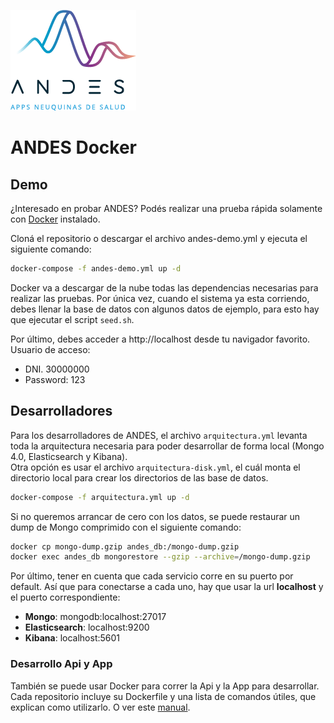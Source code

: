 ![ANDES](https://github.com/andes/andes.github.io/raw/master/images/logo.png)

# ANDES Docker

## Demo

¿Interesado en probar ANDES? Podés realizar una prueba rápida solamente con [Docker](https://www.docker.com/get-docker) instalado.

Cloná el repositorio o descargar el archivo andes-demo.yml y ejecuta el siguiente comando:


```bash
docker-compose -f andes-demo.yml up -d
```

Docker va a descargar de la nube todas las dependencias necesarias para realizar las pruebas. Por única vez, cuando el sistema ya esta corriendo, debes llenar la base de datos con algunos datos de ejemplo, para esto hay que ejecutar el script `seed.sh`.

Por último, debes acceder a http://localhost desde tu navigador favorito. Usuario de acceso:

 - DNI. 30000000
 - Password: 123


## Desarrolladores

Para los desarrolladores de ANDES, el archivo `arquitectura.yml` levanta toda la arquitectura necesaria para poder desarrollar de forma local (Mongo 4.0, Elasticsearch y Kibana).  
Otra opción es usar el archivo `arquitectura-disk.yml`, el cuál monta el directorio local para crear los directorios de las base de datos. 

```bash
docker-compose -f arquitectura.yml up -d
```

Si no queremos arrancar de cero con los datos, se puede restaurar un dump de Mongo comprimido con el siguiente comando:

```bash
docker cp mongo-dump.gzip andes_db:/mongo-dump.gzip
docker exec andes_db mongorestore --gzip --archive=/mongo-dump.gzip
```

Por último, tener en cuenta que cada servicio corre en su puerto por default. Así que para conectarse a cada uno, hay que usar la url __localhost__ y el puerto correspondiente:

- __Mongo__: mongodb:localhost:27017
- __Elasticsearch__: localhost:9200
- __Kibana__: localhost:5601


### Desarrollo Api y App

También se puede usar Docker para correr la Api y la App para desarrollar. Cada repositorio incluye su Dockerfile y una lista de comandos útiles, que explican como utilizarlo. O ver este [manual](DOCKER.md). 




